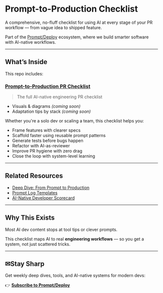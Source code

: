 # Prompt-to-Production Checklist

A comprehensive, no-fluff checklist for using AI at every stage of your PR workflow — from vague idea to shipped feature.

Part of the [Prompt/Deploy](https://prompt-deploy.beehiiv.com/) ecosystem, where we build smarter software with AI-native workflows.

---

## What’s Inside

This repo includes:

### [Prompt-to-Production PR Checklist](./prompt-to-production-pr-checklist.md)
> The full AI-native engineering PR checklist
 
- Visuals & diagrams *(coming soon)*
- Adaptation tips by stack *(coming soon)*

Whether you're a solo dev or scaling a team, this checklist helps you:

- Frame features with clearer specs
- Scaffold faster using reusable prompt patterns
- Generate tests before bugs happen
- Refactor with AI-as-reviewer
- Improve PR hygiene with zero drag
- Close the loop with system-level learning

---

## Related Resources

- [Deep Dive: From Prompt to Production](https://prompt-deploy.beehiiv.com/p/from-prompt-to-production)
- [Prompt Log Templates](https://github.com/PromptDeploy/prompt-log-templates)
- [AI-Native Developer Scorecard](https://tally.so/r/nWB0gQ)

---

## Why This Exists

Most AI dev content stops at tool tips or clever prompts.

This checklist maps AI to real **engineering workflows** — so you get a system, not just scattered tricks.

---

## ✉Stay Sharp

Get weekly deep dives, tools, and AI-native systems for modern devs:

👉 **[Subscribe to Prompt/Deploy](https://prompt-deploy.beehiiv.com/subscribe)**
